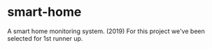 # smart-home
 A smart home monitoring system. (2019) For this project we've been selected for 1st runner up.
